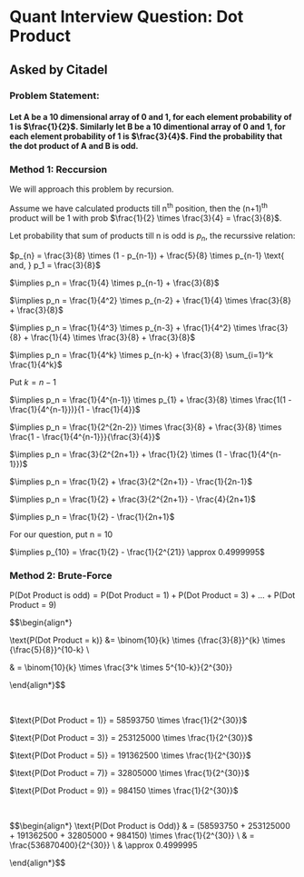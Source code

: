 # Quant Interview Question: Dot Product

## Asked by Citadel

### Problem Statement:

#### Let A be a 10 dimensional array of 0 and 1, for each element probability of 1 is $\frac{1}{2}$. Similarly let B be a 10 dimentional array of 0 and 1, for each element probability of 1 is $\frac{3}{4}$. Find the probability that the dot product of A and B is odd.

### Method 1: Reccursion

We will approach this problem by recursion.

Assume we have calculated products till n<sup>th</sup> position, then the (n+1)<sup>th</sup> product will be 1 with prob $\frac{1}{2} \times \frac{3}{4} = \frac{3}{8}$.

Let probability that sum of products till n is odd is $p_n$, the recurssive relation: 

$p_{n} = \frac{3}{8} \times (1 - p_{n-1}) + \frac{5}{8} \times p_{n-1} \text{ and, } p_1 = \frac{3}{8}$

$\implies  p_n = \frac{1}{4} \times p_{n-1} + \frac{3}{8}$

$\implies p_n = \frac{1}{4^2} \times p_{n-2} + \frac{1}{4} \times \frac{3}{8} + \frac{3}{8}$

$\implies p_n = \frac{1}{4^3} \times p_{n-3} + \frac{1}{4^2} \times \frac{3}{8} + \frac{1}{4} \times \frac{3}{8} + \frac{3}{8}$

$\implies p_n = \frac{1}{4^k} \times p_{n-k} + \frac{3}{8} \sum_{i=1}^k \frac{1}{4^k}$

Put $k=n-1$

$\implies p_n = \frac{1}{4^{n-1}} \times p_{1} + \frac{3}{8} \times \frac{1(1 - \frac{1}{4^{n-1}})}{1 - \frac{1}{4}}$

$\implies p_n = \frac{1}{2^{2n-2}} \times \frac{3}{8} + \frac{3}{8} \times \frac{1 - \frac{1}{4^{n-1}}}{\frac{3}{4}}$

$\implies p_n = \frac{3}{2^{2n+1}} + \frac{1}{2} \times (1 - \frac{1}{4^{n-1}})$

$\implies p_n = \frac{1}{2} + \frac{3}{2^{2n+1}} - \frac{1}{2n-1}$

$\implies p_n = \frac{1}{2} + \frac{3}{2^{2n+1}} - \frac{4}{2n+1}$

$\implies p_n = \frac{1}{2} - \frac{1}{2n+1}$

For our question, put n = 10

$\implies p_{10} = \frac{1}{2} - \frac{1}{2^{21}} \approx 0.4999995$

### Method 2: Brute-Force

$\text{P(Dot Product is odd)} = \text{P(Dot Product = 1)}+\text{P(Dot Product = 3)}+\dots+\text{P(Dot Product = 9)}$

$$\begin{align*}

\text{P(Dot Product = k)} &= \binom{10}{k} \times {\frac{3}{8}}^{k} \times {\frac{5}{8}}^{10-k} \\

& = \binom{10}{k} \times \frac{3^k \times 5^{10-k}}{2^{30}}

\end{align*}$$

<br>

$\text{P(Dot Product = 1)} = 58593750 \times \frac{1}{2^{30}}$

$\text{P(Dot Product = 3)} = 253125000 \times \frac{1}{2^{30}}$

$\text{P(Dot Product = 5)} = 191362500 \times \frac{1}{2^{30}}$

$\text{P(Dot Product = 7)} = 32805000 \times \frac{1}{2^{30}}$

$\text{P(Dot Product = 9)} = 984150 \times \frac{1}{2^{30}}$  

<br>

$$\begin{align*}
\text{P(Dot Product is Odd)} & = (58593750 + 253125000 + 191362500 + 32805000 + 984150) \times \frac{1}{2^{30}} \\
& = \frac{536870400}{2^{30}} \\
& \approx 0.4999995

\end{align*}$$

